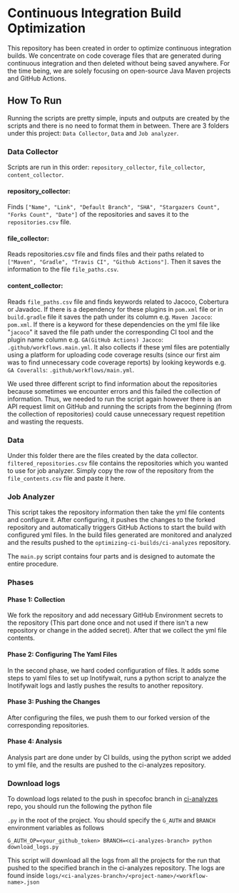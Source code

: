 # Continuous Integration Build Optimization

This repository has been created in order to optimize continuous integration builds. We concentrate on code coverage files that are generated during continuous integration and then deleted without being saved anywhere. For the time being, we are solely focusing on open-source Java Maven projects and GitHub Actions.

## How To Run

Running the scripts are pretty simple, inputs and outputs are created by the scripts and there is no need to format them in between.
There are 3 folders under this project: ``Data Collector``, ``Data`` and ``Job analyzer``.

### Data Collector

Scripts are run in this order: ``repository_collector``, ``file_collector``, ``content_collector``.

#### repository_collector:

Finds ``["Name", "Link", "Default Branch", "SHA", "Stargazers Count", "Forks Count", "Date"]`` of the repositories and saves it to the ``repositories.csv`` file.

#### file_collector:

Reads repositories.csv file and finds files and their paths related to ``["Maven", "Gradle", "Travis CI", "Github Actions"]``. Then it saves the information to the file ``file_paths.csv``.

#### content_collector:

Reads ``file_paths.csv`` file and finds keywords related to Jacoco, Cobertura or Javadoc. If there is a dependency for these plugins in ``pom.xml`` file or in ``build.gradle`` file it saves the path under its column e.g. ``Maven Jacoco``: ``pom.xml``. If there is a keyword for these dependencies on the yml file like "``jacoco``" it saved the file path under the corresponding CI tool and the plugin name column e.g. ``GA(GitHub Actions) Jacoco``: ``.github/workflows.main.yml``. It also collects if these yml files are potentially using a platform for uploading code coverage results (since our first aim was to find unnecessary code coverage reports) by looking keywords e.g. ``GA Coveralls``: ``.github/workflows/main.yml``.

We used three different script to find information about the repositories because sometimes we encounter errors and this failed the collection of information. Thus, we needed to run the script again however there is an API request limit on GitHub and running the scripts from the beginning (from the collection of repositories) could cause unnecessary request repetition and wasting the requests.

### Data

Under this folder there are the files created by the data collector. ``filtered_repositories.csv`` file contains the repositories which you wanted to use for job analyzer. Simply copy the row of the repository from the ``file_contents.csv`` file and paste it here.

### Job Analyzer

This script takes the repository information then take the yml file contents and configure it. After configuring, it pushes the changes to the forked repository and automatically triggers GitHub Actions to start the build with configured yml files. In the build files generated are monitored and analyzed and the results pushed to the ``optimizing-ci-builds/ci-analyzes`` repository.

The ``main.py`` script contains four parts and is designed to automate the entire procedure.

### Phases

#### Phase 1: Collection

We fork the repository and add necessary GitHub Environment secrets to the repository (This part done once and not used if there isn't a new repository or change in the added secret). After that we collect the yml file contents.

#### Phase 2: Configuring The Yaml Files

In the second phase, we hard coded configuration of files. It adds some steps to yaml files to set up Inotifywait, runs a python script to analyze the Inotifywait logs and lastly pushes the results to another repository.

#### Phase 3: Pushing the Changes

After configuring the files, we push them to our forked version of the corresponding repositories.

#### Phase 4: Analysis

Analysis part are done under by CI builds, using the python script we added to yml file, and the results are pushed to the ci-analyzes repository.

### Download logs

To download logs related to the push in specofoc branch in [ci-analyzes](https://github.com/UT-SE-Research/ci-analyzes) repo, you should run the following the python file 

`.py` in the root of the project. You should specify the `G_AUTH` and `BRANCH` environment variables as follows

```
G_AUTH_OP=<your_github_token> BRANCH=<ci-analyzes-branch> python download_logs.py
```

This script will download all the logs from all the projects for the run that pushed to the specified branch in the ci-analyzes repository. The logs are found inside `logs/<ci-analyzes-branch>/<project-name>/<workflow-name>.json`
